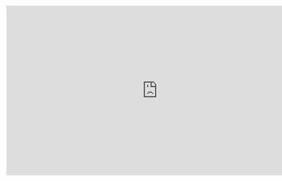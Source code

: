 <iframe style="border: 1px solid rgba(0, 0, 0, 0.1);" width="800" height="450" src="https://embed.figma.com/design/lzaajfwLZ4ys7RKVxXQQw8/noblesse?node-id=0-1&embed-host=share" allowfullscreen></iframe>
